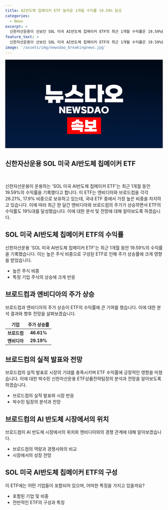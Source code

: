 ```yaml
---
title: AI반도체 칩메이커 ETF 놀라운 1개월 수익률 19.59% 달성
categories:
  - News
excerpt: >
  신한자산운용이 선보인 SOL 미국 AI반도체 칩메이커 ETF의 최근 1개월 수익률은 19.59%를 기록하여 눈길을 끌었다. 이 ETF는 엔비디아와 브로드컴을 중점적으로 투자하고 있으며, 두 기업의 강세로 수익을 올렸다. 신한자산운용의 박수민 팀장은 브로드컴의 성장 가능성과 엔비디아와의 긍정적인 경쟁 관계에 대해 낙관적인 전망을 내놨다. SOL 미국 AI반도체 칩메이커 ETF는 AI 반도체 시장에 집중 투자할 수 있는 제품으로, 엔비디아, AMD, 브로드컴, 퀄컴 등 10개 종목으로 구성돼 있어 투자자들에게 다양한 기업에 대한 노출을 제공한다.
feature_text: >
  신한자산운용이 선보인 SOL 미국 AI반도체 칩메이커 ETF의 최근 1개월 수익률은 19.59%를 기록하여 눈길을 끌었다. 이 ETF는 엔비디아와 브로드컴을 중점적으로 투자하고 있으며, 두 기업의 강세로 수익을 올렸다. 신한자산운용의 박수민 팀장은 브로드컴의 성장 가능성과 엔비디아와의 긍정적인 경쟁 관계에 대해 낙관적인 전망을 내놨다. SOL 미국 AI반도체 칩메이커 ETF는 AI 반도체 시장에 집중 투자할 수 있는 제품으로, 엔비디아, AMD, 브로드컴, 퀄컴 등 10개 종목으로 구성돼 있어 투자자들에게 다양한 기업에 대한 노출을 제공한다.
image: '/assets/img/newsdao_breakingnews.jpg'
---
```


<p><img src="/assets/img/newsdao_breakingnews.jpg" alt="firstkoreanews 속보" /></p>

<h2 data-ke-size="size26">신한자산운용 SOL 미국 AI반도체 칩메이커 ETF</h2>

<p data-ke-size="size16">&nbsp;</p>

<p>신한자산운용이 운용하는 'SOL 미국 AI반도체 칩메이커 ETF'는 최근 1개월 동안 19.59%의 수익률을 기록했다고 합니다. 이 ETF는 엔비디아와 브로드컴을 각각 26.21%, 17.9% 비중으로 보유하고 있는데, 국내 ETF 중에서 가장 높은 비중을 차지하고 있습니다. 이에 따라 최근 한 달간 엔비디아와 브로드컴의 주가가 상승하면서 ETF의 수익률도 19%대를 달성했습니다. 이에 대한 분석 및 전망에 대해 알아보도록 하겠습니다.</p>

<h2 data-ke-size="size26">SOL 미국 AI반도체 칩메이커 ETF의 수익률</h2>

<p data-ke-size="size16">신한자산운용 'SOL 미국 AI반도체 칩메이커 ETF'는 최근 1개월 동안 19.59%의 수익률을 기록했습니다. 이는 높은 주식 비중으로 구성된 ETF로 인해 주가 상승률에 크게 영향을 받았습니다.</p>

<ul>
<li>높은 주식 비중</li>
<li>특정 기업 주식의 상승에 크게 반응</li>
</ul>

<h2 data-ke-size="size26">브로드컴과 엔비디아의 주가 상승</h2>

<p data-ke-size="size16">브로드컴과 엔비디아의 주가 상승이 ETF의 수익률에 큰 기여를 했습니다. 이에 대한 분석 결과와 향후 전망을 살펴보겠습니다.</p>

<table>
<thead>
<tr>
<td style="text-align: center; height: 17px;"><b>기업</b></td>
<td style="text-align: center; height: 17px;"><b>주가 상승률</b></td>
</tr>
</thead>
<tbody>
<tr>
<td style="text-align: center; height: 17px;"><b>브로드컴</b></td>
<td style="text-align: center; height: 17px;"><b>46.61%</b></td>
</tr>
<tr>
<td style="text-align: center; height: 17px;"><b>엔비디아</b></td>
<td style="text-align: center; height: 17px;"><b>29.19%</b></td>
</tr>
</tbody>
</table>

<h2 data-ke-size="size26">브로드컴의 실적 발표와 전망</h2>

<p data-ke-size="size16">브로드컴의 실적 발표로 시장의 기대를 충족시키며 ETF 수익률에 긍정적인 영향을 미쳤습니다. 이에 대한 박수민 신한자산운용 ETF상품전략팀장의 분석과 전망을 알아보도록 하겠습니다.</p>

<ul>
<li>브로드컴의 실적 발표와 시장 반응</li>
<li>박수민 팀장의 분석과 전망</li>
</ul>

<h2 data-ke-size="size26">브로드컴의 AI 반도체 시장에서의 위치</h2>

<p data-ke-size="size16">브로드컴이 AI 반도체 시장에서의 위치와 엔비디아와의 경쟁 관계에 대해 알아보겠습니다.</p>

<ul>
<li>브로드컴의 역량과 경쟁사와의 비교</li>
<li>시장에서의 성장 전망</li>
</ul>

<h2 data-ke-size="size26">SOL 미국 AI반도체 칩메이커 ETF의 구성</h2>

<p data-ke-size="size16">이 ETF에는 어떤 기업들이 포함되어 있으며, 어떠한 특징을 가지고 있을까요?</p>

<ul>
<li>포함된 기업 및 비중</li>
<li>전반적인 ETF의 구성과 특징</li>
</ul>

<p data-ke-size="size16">&nbsp;</p>

